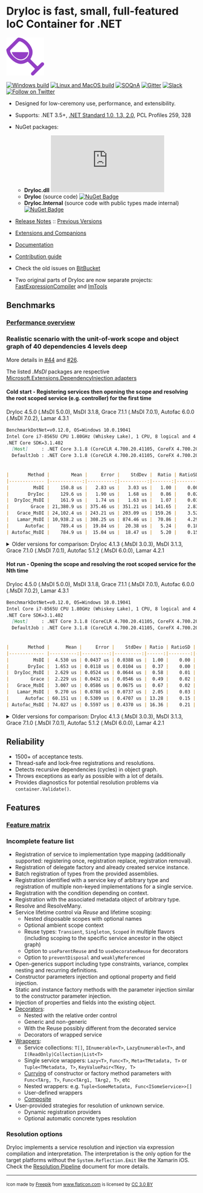 DryIoc is fast, small, full-featured IoC Container for .NET
===========================================================

<img src="./logo/logo.svg" alt="logo" width="100px"/>

[![Windows build](https://ci.appveyor.com/api/projects/status/8eypvhn6ae70vk09?svg=true)](https://ci.appveyor.com/project/MaksimVolkau/dryioc-qt8fa)
[![Linux and MacOS build](https://travis-ci.org/dadhi/ImTools.svg?branch=master)](https://travis-ci.org/dadhi/ImTools)
[![SOQnA](https://img.shields.io/badge/StackOverflow-QnA-green.svg)](http://stackoverflow.com/questions/tagged/dryioc)
[![Gitter](https://img.shields.io/gitter/room/nwjs/nw.js.svg)](https://gitter.im/dadhi/DryIoc)
[![Slack](https://img.shields.io/badge/Slack-Chat-blue.svg)](https://dryioc.slack.com)
[![Follow on Twitter](https://img.shields.io/twitter/follow/dryioc.svg?style=social&label=Follow)](http://twitter.com/intent/user?screen_name=DryIoc)

[Autofac]: https://code.google.com/p/autofac/
[MEF]: http://mef.codeplex.com/
[DryIoc.dll]: https://www.nuget.org/packages/DryIoc.dll/
[DryIoc]: https://www.nuget.org/packages/DryIoc/
[DryIoc.Internal]: https://www.nuget.org/packages/DryIoc.Internal/
[DryIoc.MefAttributedModel]: https://www.nuget.org/packages/DryIoc.MefAttributedModel/

[DryIoc.MefAttributedModel.dll]: https://www.nuget.org/packages/DryIoc.MefAttributedModel.dll/
[WikiHome]: https://github.com/dadhi/DryIoc/blob/master/docs/DryIoc.Docs/Home.md#users-guide
[MefAttributedModel]: https://github.com/dadhi/DryIoc/blob/master/docs/DryIoc.Docs/MefAttributedModel.md
[PCL]: http://msdn.microsoft.com/en-us/library/gg597391(v=vs.110).aspx

- Designed for low-ceremony use, performance, and extensibility.
- Supports: .NET 3.5+, [.NET Standard 1.0, 1.3, 2.0](https://github.com/dotnet/corefx/blob/master/Documentation/architecture/net-platform-standard.md), PCL Profiles 259, 328
- NuGet packages:
 
    - __DryIoc.dll__ [![NuGet Badge](https://buildstats.info/nuget/DryIoc.dll)](https://www.nuget.org/packages/DryIoc.dll)
    - __DryIoc__ (source code) [![NuGet Badge](https://buildstats.info/nuget/DryIoc)](https://www.nuget.org/packages/DryIoc)
    - __DryIoc.Internal__ (source code with public types made internal) [![NuGet Badge](https://buildstats.info/nuget/DryIoc.Internal)](https://www.nuget.org/packages/DryIoc.Internal)

- [Release Notes](https://github.com/dadhi/DryIoc/releases/tag/v4.6.0) :: [Previous Versions](https://github.com/dadhi/DryIoc/blob/master/docs/DryIoc.Docs/VersionHistory.md)
- [Extensions and Companions](Extensions.md)
- [Documentation][WikiHome]
- [Contribution guide](CONTRIBUTING.md)
- Check the old issues on [BitBucket](https://bitbucket.org/dadhi/dryioc)
- Two original parts of DryIoc are now separate projects: [FastExpressionCompiler](https://github.com/dadhi/FastExpressionCompiler) and [ImTools](https://github.com/dadhi/ImTools)

## Benchmarks

### [Performance overview](http://www.palmmedia.de/blog/2011/8/30/ioc-container-benchmark-performance-comparison)

### Realistic scenario with the unit-of-work scope and object graph of 40 dependencies 4 levels deep

More details in [#44](https://github.com/dadhi/DryIoc/issues/44#issuecomment-466440634) and [#26](https://github.com/dadhi/DryIoc/issues/26#issuecomment-466460255).

The listed *.MsDI* packages are respective [Microsoft.Extensions.DependencyInjection adapters](https://docs.microsoft.com/en-us/aspnet/core/fundamentals/dependency-injection?view=aspnetcore-3.1#default-service-container-replacement)

#### Cold start - Registering services then opening the scope and resolving the root scoped service (e.g. controller) for the first time

DryIoc 4.5.0 (.MsDI 5.0.0), MsDI 3.1.8, Grace 7.1.1 (.MsDI 7.0.1), Autofac 6.0.0 (.MsDI 7.0.2), Lamar 4.3.1

```md
BenchmarkDotNet=v0.12.0, OS=Windows 10.0.19041
Intel Core i7-8565U CPU 1.80GHz (Whiskey Lake), 1 CPU, 8 logical and 4 physical cores
.NET Core SDK=3.1.402
  [Host]     : .NET Core 3.1.8 (CoreCLR 4.700.20.41105, CoreFX 4.700.20.41903), X64 RyuJIT
  DefaultJob : .NET Core 3.1.8 (CoreCLR 4.700.20.41105, CoreFX 4.700.20.41903), X64 RyuJIT


|       Method |        Mean |     Error |    StdDev |  Ratio | RatioSD |    Gen 0 |   Gen 1 |  Gen 2 | Allocated |
|------------- |------------:|----------:|----------:|-------:|--------:|---------:|--------:|-------:|----------:|
|         MsDI |    150.8 us |   2.83 us |   3.03 us |   1.00 |    0.00 |  18.0664 |  0.2441 |      - |  73.86 KB |
|       DryIoc |    129.6 us |   1.90 us |   1.68 us |   0.86 |    0.02 |  16.3574 |  0.2441 |      - |  67.52 KB |
|  DryIoc_MsDI |    161.9 us |   1.74 us |   1.63 us |   1.07 |    0.03 |  21.4844 |  0.2441 |      - |   88.6 KB |
|        Grace | 21,380.9 us | 375.46 us | 351.21 us | 141.65 |    2.83 | 156.2500 | 62.5000 |      - | 729.12 KB |
|   Grace_MsDI | 24,102.4 us | 243.21 us | 203.09 us | 159.26 |    3.52 | 187.5000 | 93.7500 |      - | 894.57 KB |
|   Lamar_MsDI | 10,938.2 us | 308.25 us | 874.46 us |  70.86 |    4.29 |        - |       - |      - | 696.16 KB |
|      Autofac |    789.4 us |  19.84 us |  20.38 us |   5.24 |    0.18 |  50.7813 | 25.3906 | 1.9531 | 311.12 KB |
| Autofac_MsDI |    784.9 us |  15.04 us |  18.47 us |   5.20 |    0.15 |  54.6875 | 27.3438 | 1.9531 | 335.07 KB |
```

<details>
  <summary>Older versions for comparison: DryIoc 4.1.3 (.MsDI 3.0.3), MsDI 3.1.3, Grace 7.1.0 (.MsDI 7.0.1), Autofac 5.1.2 (.MsDI 6.0.0), Lamar 4.2.1</summary>

```md
BenchmarkDotNet=v0.12.0, OS=Windows 10.0.18362
Intel Core i7-8750H CPU 2.20GHz (Coffee Lake), 1 CPU, 12 logical and 6 physical cores
.NET Core SDK=3.1.200
  [Host]     : .NET Core 3.1.2 (CoreCLR 4.700.20.6602, CoreFX 4.700.20.6702), X64 RyuJIT
  DefaultJob : .NET Core 3.1.2 (CoreCLR 4.700.20.6602, CoreFX 4.700.20.6702), X64 RyuJIT


|       Method |         Mean |     Error |    StdDev |  Ratio | RatioSD |    Gen 0 |   Gen 1 | Gen 2 | Allocated |
|------------- |-------------:|----------:|----------:|-------:|--------:|---------:|--------:|------:|----------:|
|         MsDI |     99.02 us |  1.956 us |  2.806 us |   1.00 |    0.00 |  16.1133 |  0.2441 |     - |  74.24 KB |
|       DryIoc |     97.25 us |  0.493 us |  0.461 us |   0.97 |    0.03 |  15.1367 |  1.3428 |     - |  69.79 KB |
|  DryIoc_MsDI |    124.04 us |  1.770 us |  1.655 us |   1.24 |    0.04 |  19.2871 |  1.8311 |     - |   89.1 KB |
|        Grace | 16,869.55 us | 80.435 us | 75.239 us | 168.94 |    5.72 | 156.2500 | 62.5000 |     - | 727.59 KB |
|   Grace_MsDI | 20,468.19 us | 66.869 us | 62.549 us | 204.98 |    7.02 | 187.5000 | 93.7500 |     - | 898.37 KB |
|   Lamar_MsDI |  6,060.29 us | 23.102 us | 20.479 us |  60.55 |    2.06 | 140.6250 | 23.4375 |     - | 646.33 KB |
|      Autofac |    583.26 us | 18.342 us | 17.157 us |   5.84 |    0.21 | 102.5391 | 28.3203 |     - | 472.86 KB |
| Autofac_MsDI |    561.82 us |  4.129 us |  3.862 us |   5.63 |    0.20 | 101.5625 | 27.3438 |     - | 467.85 KB |
```

</details>


#### Hot run - Opening the scope and resolving the root scoped service for the Nth time

DryIoc 4.5.0 (.MsDI 5.0.0), MsDI 3.1.8, Grace 7.1.1 (.MsDI 7.0.1), Autofac 6.0.0 (.MsDI 7.0.2), Lamar 4.3.1

```md
BenchmarkDotNet=v0.12.0, OS=Windows 10.0.19041
Intel Core i7-8565U CPU 1.80GHz (Whiskey Lake), 1 CPU, 8 logical and 4 physical cores
.NET Core SDK=3.1.402
  [Host]     : .NET Core 3.1.8 (CoreCLR 4.700.20.41105, CoreFX 4.700.20.41903), X64 RyuJIT
  DefaultJob : .NET Core 3.1.8 (CoreCLR 4.700.20.41105, CoreFX 4.700.20.41903), X64 RyuJIT


|       Method |      Mean |     Error |    StdDev | Ratio | RatioSD |   Gen 0 |  Gen 1 | Gen 2 | Allocated |
|------------- |----------:|----------:|----------:|------:|--------:|--------:|-------:|------:|----------:|
|         MsDI |  4.530 us | 0.0437 us | 0.0388 us |  1.00 |    0.00 |  1.0605 |      - |     - |   4.35 KB |
|       DryIoc |  1.653 us | 0.0118 us | 0.0104 us |  0.37 |    0.00 |  0.7229 |      - |     - |   2.96 KB |
|  DryIoc_MsDI |  2.629 us | 0.0524 us | 0.0644 us |  0.58 |    0.01 |  0.7286 |      - |     - |   2.98 KB |
|        Grace |  2.229 us | 0.0432 us | 0.0546 us |  0.49 |    0.02 |  0.7744 |      - |     - |   3.17 KB |
|   Grace_MsDI |  3.007 us | 0.0586 us | 0.0675 us |  0.67 |    0.02 |  0.8354 |      - |     - |   3.41 KB |
|   Lamar_MsDI |  9.270 us | 0.0788 us | 0.0737 us |  2.05 |    0.03 |  0.9308 | 0.4578 |     - |    5.7 KB |
|      Autofac | 60.151 us | 0.5309 us | 0.4707 us | 13.28 |    0.15 | 11.4746 |      - |     - |  47.28 KB |
| Autofac_MsDI | 74.027 us | 0.5597 us | 0.4370 us | 16.36 |    0.21 | 16.1133 |      - |     - |  66.09 KB |
```

<details>
<summary>Older versions for comparison: DryIoc 4.1.3 (.MsDI 3.0.3), MsDI 3.1.3, Grace 7.1.0 (.MsDI 7.0.1), Autofac 5.1.2 (.MsDI 6.0.0), Lamar 4.2.1</summary>

```md
BenchmarkDotNet=v0.12.0, OS=Windows 10.0.18362
Intel Core i7-8750H CPU 2.20GHz (Coffee Lake), 1 CPU, 12 logical and 6 physical cores
.NET Core SDK=3.1.200
  [Host]     : .NET Core 3.1.2 (CoreCLR 4.700.20.6602, CoreFX 4.700.20.6702), X64 RyuJIT
  DefaultJob : .NET Core 3.1.2 (CoreCLR 4.700.20.6602, CoreFX 4.700.20.6702), X64 RyuJIT


|       Method |      Mean |     Error |    StdDev | Ratio | RatioSD |   Gen 0 |  Gen 1 | Gen 2 | Allocated |
|------------- |----------:|----------:|----------:|------:|--------:|--------:|-------:|------:|----------:|
|         MsDI |  3.551 us | 0.0142 us | 0.0126 us |  1.00 |    0.00 |  0.9460 | 0.0153 |     - |   4.35 KB |
|       DryIoc |  1.647 us | 0.0050 us | 0.0042 us |  0.46 |    0.00 |  0.6428 |      - |     - |   2.96 KB |
|  DryIoc_MsDI |  2.400 us | 0.0172 us | 0.0161 us |  0.68 |    0.01 |  0.6485 | 0.0076 |     - |   2.98 KB |
|        Grace |  1.699 us | 0.0047 us | 0.0037 us |  0.48 |    0.00 |  0.6886 |      - |     - |   3.17 KB |
|   Grace_MsDI |  2.322 us | 0.0163 us | 0.0136 us |  0.65 |    0.00 |  0.7401 | 0.0076 |     - |   3.41 KB |
|   Lamar_MsDI |  7.281 us | 0.0586 us | 0.0520 us |  2.05 |    0.02 |  0.9308 | 0.4654 |     - |    5.7 KB |
|      Autofac | 50.146 us | 0.5242 us | 0.4377 us | 14.13 |    0.14 | 10.4980 |      - |     - |  48.54 KB |
| Autofac_MsDI | 62.118 us | 0.1595 us | 0.1492 us | 17.50 |    0.07 | 12.9395 | 0.8545 |     - |  59.89 KB |
```

</details>


## Reliability

* 1500+ of acceptance tests.
* Thread-safe and lock-free registrations and resolutions. 
* Detects recursive dependencies (cycles) in object graph.
* Throws exceptions as early as possible with a lot of details.
* Provides diagnostics for potential resolution problems via `container.Validate()`.


## Features

### [Feature matrix](http://featuretests.apphb.com/DependencyInjection.html)

### Incomplete feature list 

* Registration of service to implementation type mapping (additionally supported: registering once, registration replace, registration removal). 
* Registration of delegate factory and already created service instance.
* Batch registration of types from the provided assemblies.
* Registration identified with a service key of arbitrary type and registration of multiple non-keyed implementations for a single service.
* Registration with the condition depending on context.
* Registration with the associated metadata object of arbitrary type.
* Resolve and ResolveMany. 
* Service lifetime control via *Reuse* and lifetime scoping:
    * Nested disposable scopes with optional names 
    * Optional ambient scope context
    * Reuse types: `Transient`, `Singleton`, `Scoped` in multiple flavors (including scoping to the specific service ancestor in the object graph)
    * Option to `useParentReuse` and to `useDecorateeReuse` for decorators
    * Option to `preventDisposal` and `weaklyReferenced`
* Open-generics support including type constraints, variance, complex nesting and recurring definitions.
* Constructor parameters injection and optional property and field injection.
* Static and instance factory methods with the parameter injection similar to the constructor parameter injection.
* Injection of properties and fields into the existing object.
* [Decorators](https://github.com/dadhi/DryIoc/blob/master/docs/DryIoc.Docs/Decorators.md):
    * Nested with the relative order control
    * Generic and non-generic
    * With the Reuse possibly different from the decorated service
    * Decorators of wrapped service
* [Wrappers](https://github.com/dadhi/DryIoc/blob/master/docs/DryIoc.Docs/Wrappers.md):
    * Service collections: `T[]`, `IEnumerable<T>`, `LazyEnumerable<T>`, and  `I(ReadOnly)Collection|List<T>`
    * Single service wrappers: `Lazy<T>`, `Func<T>`, `Meta<TMetadata, T>` or `Tuple<TMetadata, T>`, `KeyValuePair<TKey, T>`
    * [Currying](http://en.wikipedia.org/wiki/Currying) of constructor or factory method parameters with `Func<TArg, T>`, `Func<TArg1, TArg2, T>`, etc
    * Nested wrappers: e.g. `Tuple<SomeMetadata, Func<ISomeService>>[]`
    * User-defined wrappers
    * [Composite](https://github.com/dadhi/DryIoc/blob/master/docs/DryIoc.Docs/Wrappers.md#composite-pattern-support)
* User-provided strategies for resolution of unknown service.
    * Dynamic registration providers
    * Optional automatic concrete types resolution

### Resolution options

DryIoc implements a service resolution and injection via expression compilation and interpretation.
The interpretation is the only option for the target platforms without the `System.Reflection.Emit` like the Xamarin iOS.
Check the [Resolution Pipeline](https://github.com/dadhi/DryIoc/blob/master/docs/DryIoc.Docs/ResolutionPipeline.md) document for more details. 

---
<small>Icon made by <a href="http://www.freepik.com" title="Freepik">Freepik</a> from <a href="https://www.flaticon.com/" title="Flaticon">www.flaticon.com</a> is licensed by <a href="http://creativecommons.org/licenses/by/3.0/" title="Creative Commons BY 3.0" target="_blank">CC 3.0 BY</a></small>
